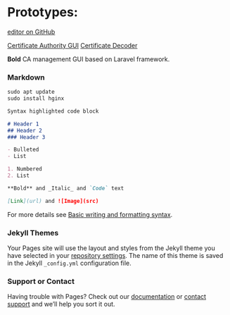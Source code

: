 # Prototypes:
[editor on GitHub](https://github.com/lopeaa/lopeaa.github.io/edit/master/README.md)

[Certificate Authority GUI](https://lopeaa.github.io/certificate-authority.md) [Certificate Decoder](https://lopeaa.github.io/certificate-decoder.md)

**Bold** CA management GUI based on Laravel framework.


### Markdown

```markdown
sudo apt update
sudo install hginx
```

```markdown
Syntax highlighted code block

# Header 1
## Header 2
### Header 3

- Bulleted
- List

1. Numbered
2. List

**Bold** and _Italic_ and `Code` text

[Link](url) and ![Image](src)
```

For more details see [Basic writing and formatting syntax](https://docs.github.com/en/github/writing-on-github/getting-started-with-writing-and-formatting-on-github/basic-writing-and-formatting-syntax).

### Jekyll Themes

Your Pages site will use the layout and styles from the Jekyll theme you have selected in your [repository settings](https://github.com/lopeaa/lopeaa.github.io/settings/pages). The name of this theme is saved in the Jekyll `_config.yml` configuration file.

### Support or Contact

Having trouble with Pages? Check out our [documentation](https://docs.github.com/categories/github-pages-basics/) or [contact support](https://support.github.com/contact) and we’ll help you sort it out.
